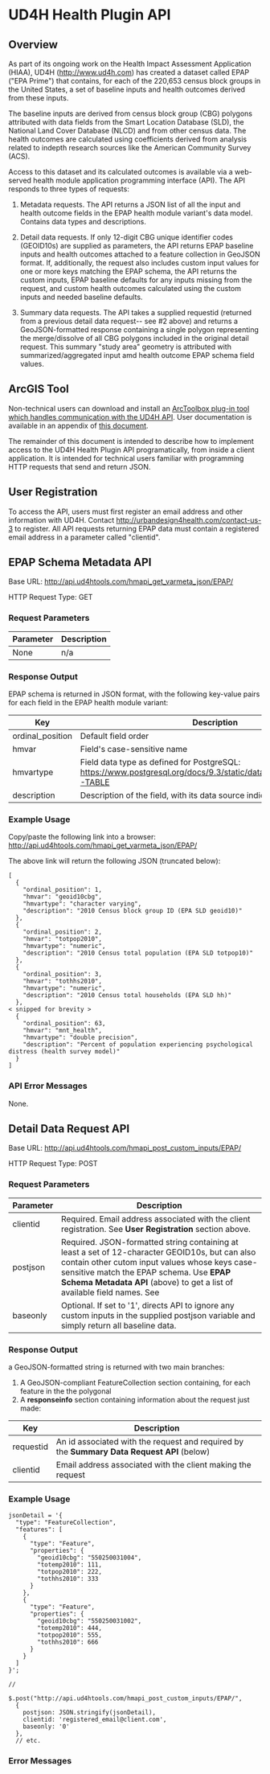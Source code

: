 # UD4H Health Plugin API 

## Overview
As part of its ongoing work on the Health Impact Assessment Application (HIAA), UD4H (http://www.ud4h.com) has created a dataset called EPAP ("EPA Prime") that contains, for each of the 220,653 census block groups in the United States, a set of baseline inputs and health outcomes derived from these inputs.  

The baseline inputs are derived from census block group (CBG) polygons attributed with data fields from the Smart Location Database (SLD), the National Land Cover Database (NLCD) and from other census data.  The health outcomes are calculated using coefficients derived from analysis related to indepth research sources like the American Community Survey (ACS).

Access to this dataset and its calculated outcomes is available via a web-served health module application programming interface (API).  The API responds to three types of requests:

1. Metadata requests.  The API returns a JSON list of all the input and health outcome fields in the EPAP health module variant's data model.  Contains data types and descriptions.

2. Detail data requests.  If only 12-digit CBG unique identifier codes (GEOID10s) are supplied as parameters, the API returns EPAP baseline inputs and health outcomes attached to a feature collection in GeoJSON format.  If, additionally, the request also includes custom input values for one or more keys matching the EPAP schema, the API returns the custom inputs, EPAP baseline defaults for any inputs missing from the request, and custom health outcomes calculated using the custom inputs and needed baseline defaults. 

3. Summary data requests.  The API takes a supplied requestid (returned from a previous detail data request-- see #2 above) and returns a GeoJSON-formatted response containing a single polygon representing the merge/dissolve of all CBG polygons included in the original detail request.  This summary "study area" geometry is attributed with summarized/aggregated input amd health outcome EPAP schema field values.


## ArcGIS Tool

Non-technical users can download and install an <a href="">ArcToolbox plug-in tool which handles communication with the UD4H API</a>.  User documentation is available in an appendix of <a href="">this document</a>.

The remainder of this document is intended to describe how to implement access to the UD4H Health Plugin API programatically, from inside a client application.  It is intended for technical users familiar with programming HTTP requests that send and return JSON.

## User Registration

To access the API, users must first register an email address and other information with UD4H.  Contact http://urbandesign4health.com/contact-us-3 to register.  All API requests returning EPAP data must contain a registered email address in a parameter called "clientid".


## EPAP Schema Metadata API
Base URL: http://api.ud4htools.com/hmapi_get_varmeta_json/EPAP/

HTTP Request Type: GET

### Request Parameters

Parameter | Description
--------- | -----------
None | n/a

### Response Output
EPAP schema is returned in JSON format, with the following key-value pairs for each field in the EPAP health module variant:

Key | Description
--- | -----------
ordinal_position | Default field order
hmvar | Field's case-sensitive name
hmvartype | Field data type as defined for PostgreSQL: https://www.postgresql.org/docs/9.3/static/datatype.html#DATATYPE-TABLE
description | Description of the field, with its data source indicated in brackets

### Example Usage

Copy/paste the following link into a browser: http://api.ud4htools.com/hmapi_get_varmeta_json/EPAP/

The above link will return the following JSON (truncated below):
```
[
  {
    "ordinal_position": 1,
    "hmvar": "geoid10cbg",
    "hmvartype": "character varying",
    "description": "2010 Census block group ID (EPA SLD geoid10)"
  },
  {
    "ordinal_position": 2,
    "hmvar": "totpop2010",
    "hmvartype": "numeric",
    "description": "2010 Census total population (EPA SLD totpop10)"
  },
  {
    "ordinal_position": 3,
    "hmvar": "tothhs2010",
    "hmvartype": "numeric",
    "description": "2010 Census total households (EPA SLD hh)"
  },
< snipped for brevity >
  {
    "ordinal_position": 63,
    "hmvar": "mnt_health",
    "hmvartype": "double precision",
    "description": "Percent of population experiencing psychological distress (health survey model)"
  }
]
```
### API Error Messages
None.


## Detail Data Request API
Base URL: http://api.ud4htools.com/hmapi_post_custom_inputs/EPAP/

HTTP Request Type: POST

### Request Parameters

Parameter | Description
--------- | -----------
clientid | Required. Email address associated with the client registration. See __User Registration__ section above. 
postjson | Required. JSON-formatted string containing at least a set of 12-character GEOID10s, but can also contain other cutom input values whose keys case-sensitive match the EPAP schema.  Use __EPAP Schema Metadata API__ (above) to get a list of available field names.  See 
baseonly | Optional.  If set to '1', directs API to ignore any custom inputs in the supplied postjson variable and simply return all baseline data.


### Response Output
a GeoJSON-formatted string is returned with two main branches:

1. A GeoJSON-compliant FeatureCollection section containing, for each feature in the  the polygonal 
2. A __responseinfo__ section containing information about the request just made:

Key | Description
--- | -----------
requestid | An id associated with the request and required by the __Summary Data Request API__ (below)
clientid | Email address associated with the client making the request

### Example Usage

```
jsonDetail = '{
  "type": "FeatureCollection",
  "features": [
    {
      "type": "Feature", 
      "properties": {
        "geoid10cbg": "550250031004", 
        "totemp2010": 111, 
        "totpop2010": 222, 
        "tothhs2010": 333
      }
    },
    {
      "type": "Feature", 
      "properties": {
        "geoid10cbg": "550250031002", 
        "totemp2010": 444, 
        "totpop2010": 555, 
        "tothhs2010": 666
      }
    }   
  ]
}';

// 

$.post("http://api.ud4htools.com/hmapi_post_custom_inputs/EPAP/",
  {
    postjson: JSON.stringify(jsonDetail),
    clientid: 'registered_email@client.com',
    baseonly: '0'
  },
  // etc.
```



### Error Messages

